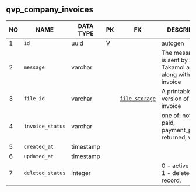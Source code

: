qvp_company_invoices
----------------------------


NO | NAME | DATA TYPE | PK | FK | DESCRIPTION  | COMMENTS          
---|------|-----------|----|----|--------------|----------
1|`id` | uuid | V |  | autogen
2|`message` | varchar |  |  | The message that is sent by SP to Takamol admin along with the invoice 
3|`file_id` | varchar |  | [`file_storage`](file_storage.md) | A printable version of the invoice
4|`invoice_status` | varchar |  |  | one of: not_sent, paid, payment_pending, returned, waiting
5|`created_at` | timestamp |  |  | 
6|`updated_at` | timestamp |  |  | 
7|`deleted_status` | integer |  |  | 0 - active record, 1 - deleted record.
